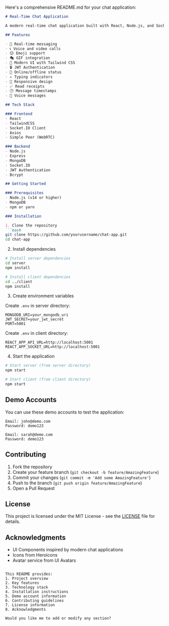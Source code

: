 Here's a comprehensive README.md for your chat application:

```markdown:README.md
# Real-Time Chat Application

A modern real-time chat application built with React, Node.js, and Socket.IO. Features include instant messaging, voice/video calls, emojis, GIFs, and more.

## Features

- 💬 Real-time messaging
- 📞 Voice and video calls
- 😊 Emoji support
- 🎭 GIF integration
- 🎨 Modern UI with Tailwind CSS
- 🔒 JWT Authentication
- 👥 Online/offline status
- ✍️ Typing indicators
- 📱 Responsive design
- ✅ Read receipts
- 🕒 Message timestamps
- 🎵 Voice messages

## Tech Stack

### Frontend
- React
- TailwindCSS
- Socket.IO Client
- Axios
- Simple Peer (WebRTC)

### Backend
- Node.js
- Express
- MongoDB
- Socket.IO
- JWT Authentication
- Bcrypt

## Getting Started

### Prerequisites
- Node.js (v14 or higher)
- MongoDB
- npm or yarn

### Installation

1. Clone the repository
```bash
git clone https://github.com/yourusername/chat-app.git
cd chat-app
```

2. Install dependencies
```bash
# Install server dependencies
cd server
npm install

# Install client dependencies
cd ../client
npm install
```

3. Create environment variables

Create `.env` in server directory:
```env
MONGODB_URI=your_mongodb_uri
JWT_SECRET=your_jwt_secret
PORT=5001
```

Create `.env` in client directory:
```env
REACT_APP_API_URL=http://localhost:5001
REACT_APP_SOCKET_URL=http://localhost:5001
```

4. Start the application
```bash
# Start server (from server directory)
npm start

# Start client (from client directory)
npm start
```

## Demo Accounts

You can use these demo accounts to test the application:

```
Email: john@demo.com
Password: demo123

Email: sarah@demo.com
Password: demo123
```

## Contributing

1. Fork the repository
2. Create your feature branch (`git checkout -b feature/AmazingFeature`)
3. Commit your changes (`git commit -m 'Add some AmazingFeature'`)
4. Push to the branch (`git push origin feature/AmazingFeature`)
5. Open a Pull Request

## License

This project is licensed under the MIT License - see the [LICENSE](LICENSE) file for details.

## Acknowledgments

- UI Components inspired by modern chat applications
- Icons from Heroicons
- Avatar service from UI Avatars
```

This README provides:
1. Project overview
2. Key features
3. Technology stack
4. Installation instructions
5. Demo account information
6. Contributing guidelines
7. License information
8. Acknowledgments

Would you like me to add or modify any section?

